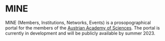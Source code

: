 # MINE

MINE (Members, Institutions, Networks, Events) is a prosopographical portal for the members of the [Austrian Academy of Sciences](https://oeaw.ac.at).
The portal is currently in development and will be publicly available by summer 2023.


